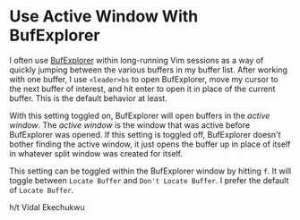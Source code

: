 # Use Active Window With BufExplorer

I often use [BufExplorer](https://github.com/jlanzarotta/bufexplorer) within
long-running Vim sessions as a way of quickly jumping between the various
buffers in my buffer list. After working with one buffer, I use `<leader>bs`
to open BufExplorer, move my cursor to the next buffer of interest, and hit
enter to open it in place of the current buffer. This is the default
behavior at least.

With this setting toggled on, BufExplorer will open buffers in the _active
window_. The _active window_ is the window that was active before
BufExplorer was opened. If this setting is toggled off, BufExplorer doesn't
bother finding the active window, it just opens the buffer up in place of
itself in whatever split window was created for itself.

This setting can be toggled within the BufExplorer window by hitting `f`. It
will toggle between `Locate Buffer` and `Don't Locate Buffer`. I prefer the
default of `Locate Buffer`.

h/t Vidal Ekechukwu
